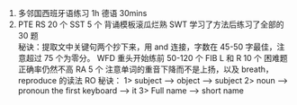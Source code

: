 1. 多邻国西班牙语练习 1h 德语 30mins
2. PTE
   RS 20 个
   SST 5 个 背诵模板滚瓜烂熟
   SWT 学习了方法后练习了全部的 30 题  
    秘诀：提取文中关键句两个抄下来，用 and 连接，字数在 45-50 字最佳，注意超过 75 个为零分。
   WFD 重头开始练前 50-120 个
   FIB L 和 R 10 个 困难题正确率仍然不高
   RA 5 个 注意单词的重音下降而不是上扬，以及 breath， reproduce 的读法
   RO 秘诀： 1> subject --> object --> subject
   2> noun --> pronoun the first keyboard --> it
   3> Full name --> short name
